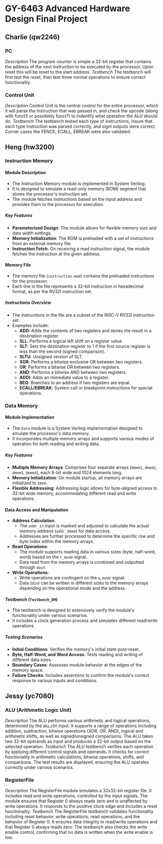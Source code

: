 # GY-6463 Advanced Hardware Design Final Project

## Charlie (qw2246)
### PC 
*Description*
The program counter is simple a 32-bit register that contains the address of the next instruction to be executed by the processor. Upon reset this will be reset to the start address. 
*Testbench*
The testbench will first test the reset, then test three normal operations to ensure correct functionality. 
### Control Unit
*Description*
Control Unit is the central control for the entire processor, which it will parse the instruction that was passed in, and check the opcode (along with funct3 or possiblely funct7) to indentify what operation the ALU should do. 
*Testbench*
The testbench tested each type of instructions, insure that each type instruction was parsed correctly, and signl outputs were correct. Corner cases like FENCE, ECALL, EBREAK were also validated. 

## Heng (hw3200)
### Instruction Memory 
#### Module Description
* The Instruction Memory module is implemented in System Verilog.
* It is designed to simulate a read-only memory (ROM) segment that stores the processor's instruction set.
* The module fetches instructions based on the input address and provides them to the processor for execution.

##### Key Features
* **Parameterized Design**: The module allows for flexible memory size and data width settings.
* **Memory Initialization**: The ROM is preloaded with a set of instructions from an external memory file.
* **Instruction Fetch**: On receiving a read instruction signal, the module fetches the instruction at the given address.

#### Memory File
* The memory file (`instruction.mem`) contains the preloaded instructions for the processor.
* Each line in the file represents a 32-bit instruction in hexadecimal format, as per the RV32I instruction set.

##### Instructions Overview
* The instructions in the file are a subset of the RISC-V RV32I instruction set.
* Examples include:
  - **ADD**: Adds the contents of two registers and stores the result in a destination register.
  - **SLL**: Performs a logical left shift on a register value.
  - **SLT**: Sets the destination register to 1 if the first source register is less than the second (signed comparison).
  - **SLTU**: Unsigned version of SLT.
  - **XOR**: Performs a bitwise exclusive OR between two registers.
  - **OR**: Performs a bitwise OR between two registers.
  - **AND**: Performs a bitwise AND between two registers.
  - **ADDI**: Adds an immediate value to a register.
  - **BEQ**: Branches to an address if two registers are equal.
  - **ECALL/EBREAK**: System call or breakpoint instructions for special operations.


### Data Memory


#### Module Implementation
* The `Data` module is a System Verilog implementation designed to emulate the processor's data memory.
* It incorporates multiple memory arrays and supports various modes of operation for both reading and writing data.

##### Key Features
* **Multiple Memory Arrays**: Comprises four separate arrays (`dmem1`, `dmem2`, `dmem3`, `dmem4`), each 8-bit wide and 1024 elements long.
* **Memory Initialization**: On module startup, all memory arrays are initialized to zero.
* **Flexible Addressing**: Addressing logic allows for byte-aligned access to 32-bit wide memory, accommodating different read and write operations.

#### Data Access and Manipulation
* **Address Calculation**: 
  - The `addr_in` input is masked and adjusted to calculate the actual memory address (`addr_dmem`) for data access.
  - Addresses are further processed to determine the specific row and byte index within the memory arrays.
* **Read Operations**:
  - The module supports reading data in various sizes (byte, half-word, word) based on the `r_mode` signal.
  - Data read from the memory arrays is combined and outputted through `dout`.
* **Write Operations**:
  - Write operations are contingent on the `w_mode` signal.
  - Data (`din`) can be written in different sizes to the memory arrays depending on the operational mode and the address.

#### Testbench (`Testbench_DM`)
* The testbench is designed to extensively verify the module's functionality under various scenarios.
* It includes a clock generation process and simulates different read/write operations.

##### Testing Scenarios
* **Initial Conditions**: Verifies the memory's initial state post-reset.
* **Byte, Half-Word, and Word Access**: Tests reading and writing of different data sizes.
* **Boundary Cases**: Assesses module behavior at the edges of the memory space.
* **Failure Checks**: Includes assertions to confirm the module's correct response to various inputs and conditions.

## Jessy (yc7080)
### ALU (Arithmetic Logic Unit)
*Description*
The ALU performs various arithmetic and logical operations, determined by the alu_ctrl input. It supports a range of operations including addition, subtraction, bitwise operations (XOR, OR, AND), logical and arithmetic shifts, as well as signed/unsigned comparisons. The ALU takes two 32-bit operands as input and produces a 32-bit output based on the selected operation.
*Testbench*
The ALU testbench verifies each operation by applying different control signals and operands. It checks for correct functionality in arithmetic calculations, bitwise operations, shifts, and comparisons. The test results are displayed, ensuring the ALU operates correctly under various scenarios.
### RegisterFile
*Description*
The RegisterFile module simulates a 32x32-bit register file. It includes read and write operations, controlled by the input signals. The module ensures that Register 0 always reads zero and is unaffected by write operations. It responds to the positive clock edge and includes a reset functionality.
*Testbench*
The RegisterFile testbench validates functionality including reset behavior, write operations, read operations, and the behavior of Register 0. It ensures data integrity in read/write operations and that Register 0 always reads zero. The testbench also checks the write enable control, confirming that no data is written when the write enable is low.
